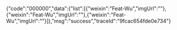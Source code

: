 {"code":"000000","data":{"list":[{"weixin":"Feat-Wu","imgUrl":""},{"weixin":"Feat-Wu","imgUrl":""},{"weixin":"Feat-Wu","imgUrl":""}]},"msg":"success","traceId":"9fcac654fde0e734"}
